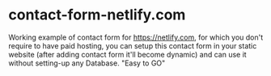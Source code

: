 # contact-form-netlify.com
Working example of contact form for https://netlify.com, for which you don't require to have paid hosting, you can setup this contact form in your static website (after adding contact form it'll become dynamic) and can use it without setting-up any Database. "Easy to GO"
